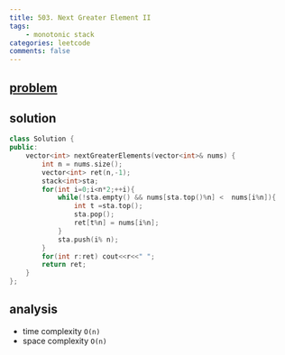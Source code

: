 ```yaml
---
title: 503. Next Greater Element II
tags:  
    - monotonic stack
categories: leetcode
comments: false
---
```



## [problem](https://leetcode.com/problems/next-greater-element-ii/)

## solution
```c++
class Solution {
public:
    vector<int> nextGreaterElements(vector<int>& nums) {
        int n = nums.size();
        vector<int> ret(n,-1);
        stack<int>sta;
        for(int i=0;i<n*2;++i){
            while(!sta.empty() && nums[sta.top()%n] <  nums[i%n]){
                int t =sta.top();
                sta.pop();
                ret[t%n] = nums[i%n];
            }
            sta.push(i% n);
        }
        for(int r:ret) cout<<r<<" ";
        return ret;
    }
};
```
## analysis

- time complexity `O(n)`
- space complexity `O(n)`